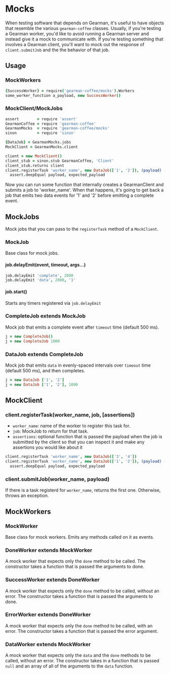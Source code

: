 # Mocks

When testing software that depends on Gearman, it's useful to have objects that resemble the various
`gearman-coffee` classes.
Usually, if you're testing a Gearman worker, you'd like to avoid running a Gearman server and
instead give it a mock to communicate with.
If you're testing something that involves a Gearman client, you'll want to mock out the response of
`client.submitJob` and the the behavior of that job.

## Usage

### MockWorkers

```coffee
{SuccessWorker} = require('gearman-coffee/mocks').Workers
some_worker_function a_payload, new SuccessWorker()
```

### MockClient/MockJobs

```coffee
assert        = require 'assert'
GearmanCoffee = require 'gearman-coffee'
GearmanMocks  = require 'gearman-coffee/mocks'
sinon         = require 'sinon'

{DataJob} = GearmanMocks.jobs
MockClient = GearmanMocks.client

client = new MockClient()
client_stub = sinon.stub GearmanCoffee, 'Client'
client_stub.returns client
client.registerTask 'worker_name', new DataJob(['1', '2']), (payload) ->
  assert.deepEqual payload, expected_payload
```

Now you can run some function that internally creates a GearmanClient and submits a job to
'worker_name'.
When that happens, it's going to get back a job that emits two data events for '1' and '2' before
emitting a complete event.

## MockJobs
Mock jobs that you can pass to the `registerTask` method of a `MockClient`.

### MockJob
Base class for mock jobs.

#### job.delayEmit(event, timeout, args...)
```coffee
job.delayEmit 'complete', 2000
job.delayEmit 'data', 2000, '1'
```

#### job.start()
Starts any timers registered via `job.delayEmit`

### CompleteJob extends MockJob
Mock job that emits a complete event after `timeout` time (default 500 ms).
```coffee
j = new CompleteJob()
j = new CompleteJob 1000
```

### DataJob extends CompleteJob
Mock job that emits `data` in evenly-spaced intervals over `timeout` time (default 500 ms), and then
completes.
```coffee
j = new DataJob ['1', '2']
j = new DataJob ['1', '2'], 1000
```

## MockClient

### client.registerTask(worker_name, job, [assertions])
* `worker_name`: name of the worker to register this task for.
* `job`: MockJob to return for that task.
* `assertions`: optional function that is passed the payload when the job is submitted by the client
so that you can inspect it and make any assertions you would like about it
```coffee
client.registerTask 'worker_name', new DataJob(['3', '4'])
client.registerTask 'worker_name', new DataJob(['1', '2']), (payload) ->
  assert.deepEqual payload, expected_payload
```

### client.submitJob(worker_name, payload)
If there is a task registerd for `worker_name`, returns the first one.
Otherwise, throws an exception.

## MockWorkers

### MockWorker
Base class for mock workers. Emits any methods called on it as events.

### DoneWorker extends MockWorker
A mock worker that expects only the `done` method to be called.
The constructor takes a function that is passed the arguments to done.

### SuccessWorker extends DoneWorker
A mock worker that expects only the `done` method to be called, without an error.
The constructor takes a function that is passed the arguments to done.

### ErrorWorker extends DoneWorker
A mock worker that expects only the `done` method to be called, with an error.
The constructor takes a function that is passed the error argument.

### DataWorker extends MockWorker
A mock worker that expects only the `data` and the `done` methods to be called, without an error.
The constructor takes in a function that is passed `null` and an array of all of the arguments to
the `data` function.
